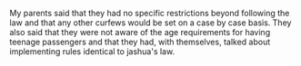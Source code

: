 My parents said that they had no specific restrictions beyond following the law and that any other curfews would be set on a case by case basis. They also said that they were not aware of the age requirements for having teenage passengers and that they had, with themselves, talked about implementing rules identical to jashua's law. 